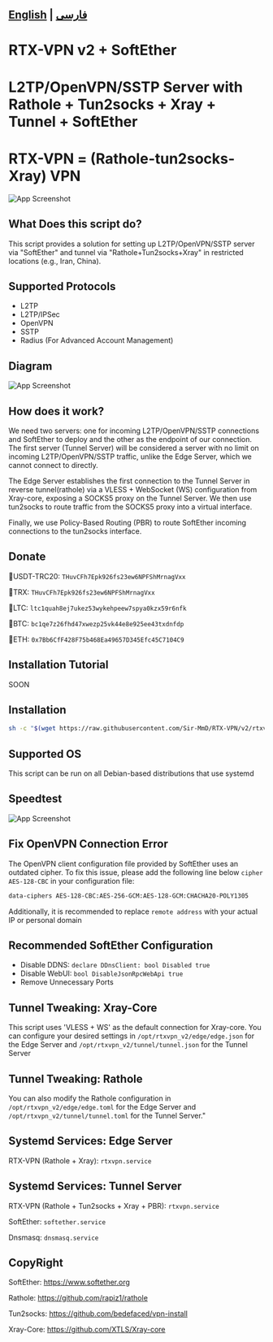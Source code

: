 ## [English](/README.md) | [فارسی](/README_fa.md)
# RTX-VPN v2 + SoftEther
# L2TP/OpenVPN/SSTP Server with Rathole + Tun2socks + Xray + Tunnel + SoftEther
# RTX-VPN = (Rathole-tun2socks-Xray) VPN
![App Screenshot](https://raw.githubusercontent.com/Sir-MmD/RTX-VPN/refs/heads/v2/menu.png)

## What Does this script do?
This script provides a solution for setting up L2TP/OpenVPN/SSTP server via "SoftEther" and tunnel via "Rathole+Tun2socks+Xray" in restricted locations (e.g., Iran, China).

## Supported Protocols
- L2TP
- L2TP/IPSec
- OpenVPN
- SSTP
- Radius (For Advanced Account Management)

## Diagram
![App Screenshot](https://raw.githubusercontent.com/Sir-MmD/RTX-VPN/refs/heads/v2/diagram.png)

## How does it work?
We need two servers: one for incoming L2TP/OpenVPN/SSTP connections and SoftEther to deploy and the other as the endpoint of our connection. The first server (Tunnel Server) will be considered a server with no limit on incoming L2TP/OpenVPN/SSTP traffic, unlike the Edge Server, which we cannot connect to directly.

The Edge Server establishes the first connection to the Tunnel Server in reverse tunnel(rathole) via a VLESS + WebSocket (WS) configuration from Xray-core, exposing a SOCKS5 proxy on the Tunnel Server. We then use tun2socks to route traffic from the SOCKS5 proxy into a virtual interface.

Finally, we use Policy-Based Routing (PBR) to route SoftEther incoming connections to the tun2socks interface.

## Donate
🔹USDT-TRC20: ```THuvCFh7Epk926fs23ew6NPFShMrnagVxx```

🔹TRX: ```THuvCFh7Epk926fs23ew6NPFShMrnagVxx```

🔹LTC: ```ltc1quah8ej7ukez53wykehpeew7spya0kzx59r6nfk```

🔹BTC: ```bc1qe7z26fhd47xwezp25vk44e8e925ee43txdnfdp```

🔹ETH: ```0x7Bb6CfF428F75b468Ea49657D345Efc45C7104C9```

## Installation Tutorial
SOON

## Installation
```bash
sh -c "$(wget https://raw.githubusercontent.com/Sir-MmD/RTX-VPN/v2/rtxvpn_v2.sh -O -)"
```

## Supported OS
This script can be run on all Debian-based distributions that use systemd

## Speedtest
![App Screenshot](https://raw.githubusercontent.com/Sir-MmD/RTX-VPN/refs/heads/v2/speedtest.jpg)

## Fix OpenVPN Connection Error
The OpenVPN client configuration file provided by SoftEther uses an outdated cipher. To fix this issue, please add the following line below ```cipher AES-128-CBC``` in your configuration file:
```bash
data-ciphers AES-128-CBC:AES-256-GCM:AES-128-GCM:CHACHA20-POLY1305
```
Additionally, it is recommended to replace ```remote address``` with your actual IP or personal domain

## Recommended SoftEther Configuration
- Disable DDNS: ```declare DDnsClient: bool Disabled true```
- Disable WebUI: ```bool DisableJsonRpcWebApi true```
- Remove Unnecessary Ports
  
## Tunnel Tweaking: Xray-Core
This script uses 'VLESS + WS' as the default connection for Xray-core. You can configure your desired settings in ```/opt/rtxvpn_v2/edge/edge.json``` for the Edge Server and ```/opt/rtxvpn_v2/tunnel/tunnel.json``` for the Tunnel Server

## Tunnel Tweaking: Rathole
You can also modify the Rathole configuration in ```/opt/rtxvpn_v2/edge/edge.toml``` for the Edge Server and ```/opt/rtxvpn_v2/tunnel/tunnel.toml``` for the Tunnel Server."

## Systemd Services: Edge Server
RTX-VPN (Rathole + Xray): ```rtxvpn.service```

## Systemd Services: Tunnel Server
RTX-VPN (Rathole + Tun2socks + Xray + PBR): ```rtxvpn.service```

SoftEther: ```softether.service```

Dnsmasq: ```dnsmasq.service```

## CopyRight
SoftEther: https://www.softether.org

Rathole: https://github.com/rapiz1/rathole

Tun2socks: https://github.com/bedefaced/vpn-install

Xray-Core: https://github.com/XTLS/Xray-core
